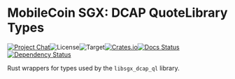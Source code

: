 # MobileCoin SGX: DCAP QuoteLibrary Types

[![Project Chat][chat-image]][chat-link]<!--
-->![License][license-image]<!--
-->![Target][target-image]<!--
-->[![Crates.io][crate-image]][crate-link]<!--
-->[![Docs Status][docs-image]][docs-link]<!--
-->[![Dependency Status][deps-image]][deps-link]

Rust wrappers for types used by the `libsgx_dcap_ql` library.

[chat-image]: https://img.shields.io/discord/844353360348971068?style=flat-square
[chat-link]: https://mobilecoin.chat
[license-image]: https://img.shields.io/crates/l/mc-sgx-dcap-ql-types?style=flat-square
[target-image]: https://img.shields.io/badge/target-any-brightgreen?style=flat-square
[crate-image]: https://img.shields.io/crates/v/mc-sgx-dcap-ql-types.svg?style=flat-square
[crate-link]: https://crates.io/crates/mc-sgx-dcap-ql-types
[docs-image]: https://img.shields.io/docsrs/mc-sgx-dcap-ql-types?style=flat-square
[docs-link]: https://docs.rs/crate/mc-sgx-dcap-ql-types
[deps-image]: https://deps.rs/crate/mc-sgx-dcap-ql-types/0.4.2/status.svg?style=flat-square
[deps-link]: https://deps.rs/crate/mc-sgx-dcap-ql-types/0.4.2
